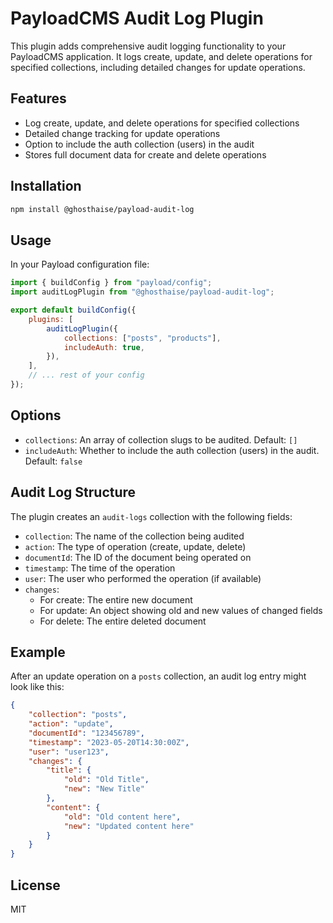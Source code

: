 # PayloadCMS Audit Log Plugin

This plugin adds comprehensive audit logging functionality to your PayloadCMS application. It logs create, update, and delete operations for specified collections, including detailed changes for update operations.

## Features

-   Log create, update, and delete operations for specified collections
-   Detailed change tracking for update operations
-   Option to include the auth collection (users) in the audit
-   Stores full document data for create and delete operations

## Installation

```bash
npm install @ghosthaise/payload-audit-log
```

## Usage

In your Payload configuration file:

```javascript
import { buildConfig } from "payload/config";
import auditLogPlugin from "@ghosthaise/payload-audit-log";

export default buildConfig({
    plugins: [
        auditLogPlugin({
            collections: ["posts", "products"],
            includeAuth: true,
        }),
    ],
    // ... rest of your config
});
```

## Options

-   `collections`: An array of collection slugs to be audited. Default: `[]`
-   `includeAuth`: Whether to include the auth collection (users) in the audit. Default: `false`

## Audit Log Structure

The plugin creates an `audit-logs` collection with the following fields:

-   `collection`: The name of the collection being audited
-   `action`: The type of operation (create, update, delete)
-   `documentId`: The ID of the document being operated on
-   `timestamp`: The time of the operation
-   `user`: The user who performed the operation (if available)
-   `changes`:
    -   For create: The entire new document
    -   For update: An object showing old and new values of changed fields
    -   For delete: The entire deleted document

## Example

After an update operation on a `posts` collection, an audit log entry might look like this:

```json
{
    "collection": "posts",
    "action": "update",
    "documentId": "123456789",
    "timestamp": "2023-05-20T14:30:00Z",
    "user": "user123",
    "changes": {
        "title": {
            "old": "Old Title",
            "new": "New Title"
        },
        "content": {
            "old": "Old content here",
            "new": "Updated content here"
        }
    }
}
```

## License

MIT
